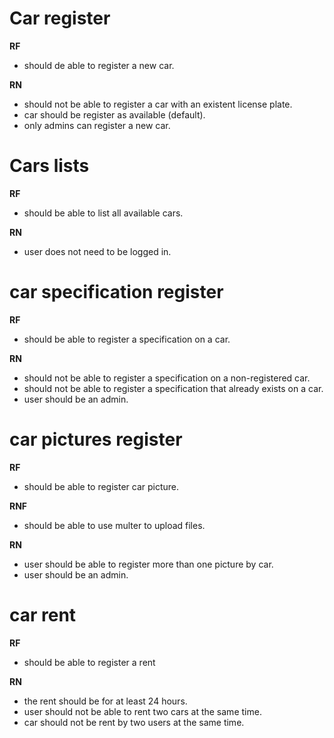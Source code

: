# Car register

**RF**
- should de able to register a new car.

**RN** 
- should not be able to register a car with an existent license plate.
- car should be register as available (default).
- only admins can register a new car.

# Cars lists

**RF**
- should be able to list all available cars.

**RN**
- user does not need to be logged in.

# car specification register

**RF**
- should be able to register a specification on a car.

**RN**
- should not be able to register a specification on a non-registered car.
- should not be able to register a specification that already exists on a car.
- user should be an admin.

# car pictures register 

**RF**
- should be able to register car picture.

**RNF**
- should be able to use multer to upload files.

**RN**
- user should be able to register more than one picture by car.
- user should be an admin.

# car rent

**RF**
- should be able to register a rent

**RN**
- the rent should be for at least 24 hours.
- user should not be able to rent two cars at the same time.
- car should not be rent by two users at the same time.

